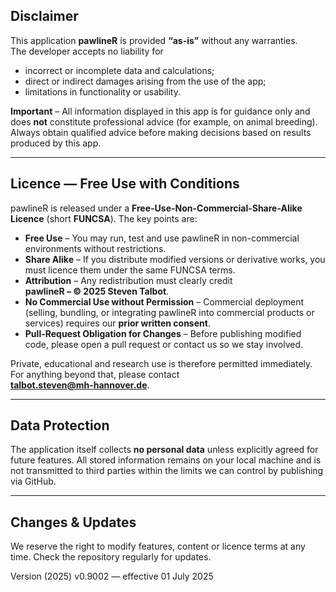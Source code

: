 ## Disclaimer

This application **pawlineR** is provided **“as-is”** without any warranties.  
The developer accepts no liability for

* incorrect or incomplete data and calculations;  
* direct or indirect damages arising from the use of the app;  
* limitations in functionality or usability.

**Important** – All information displayed in this app is for guidance only and does **not** constitute professional advice (for example, on animal breeding). Always obtain qualified advice before making decisions based on results produced by this app.

---

## Licence — Free Use with Conditions

pawlineR is released under a **Free-Use-Non-Commercial-Share-Alike Licence** (short **FUNCSA**). The key points are:

* **Free Use** – You may run, test and use pawlineR in non-commercial environments without restrictions.  
* **Share Alike** – If you distribute modified versions or derivative works, you must licence them under the same FUNCSA terms.  
* **Attribution** – Any redistribution must clearly credit  
  **pawlineR – © 2025 Steven Talbot**.  
* **No Commercial Use without Permission** – Commercial deployment (selling, bundling, or integrating pawlineR into commercial products or services) requires our **prior written consent**.  
* **Pull-Request Obligation for Changes** – Before publishing modified code, please open a pull request or contact us so we stay involved.

Private, educational and research use is therefore permitted immediately.  
For anything beyond that, please contact  
**talbot.steven@mh-hannover.de**.

---

## Data Protection

The application itself collects **no personal data** unless explicitly agreed for future features. 
All stored information remains on your local machine and is not transmitted to third parties within the 
limits we can control by publishing via GitHub.

---

## Changes & Updates

We reserve the right to modify features, content or licence terms at any time. Check the repository regularly for updates.

Version (2025) v0.9002 — effective 01 July 2025
